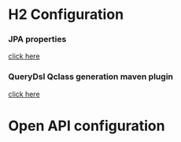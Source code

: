 # H2 Configuration

### JPA properties
[click here](doc/JPA_Properties.md)

### QueryDsl Qclass generation maven plugin
[click here](doc/QueryDsl_Maven_Plugin.md)


# Open API configuration